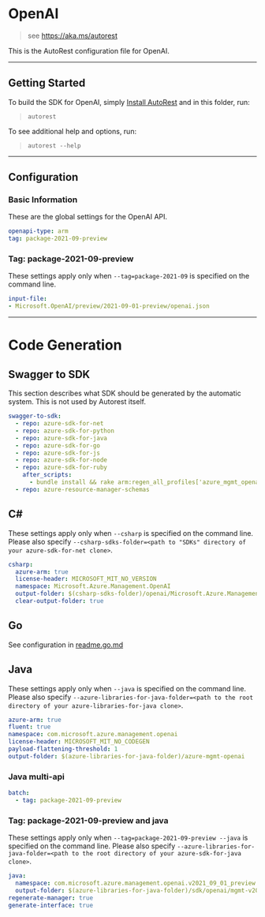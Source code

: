 # OpenAI

> see https://aka.ms/autorest

This is the AutoRest configuration file for OpenAI.

---
## Getting Started
To build the SDK for OpenAI, simply [Install AutoRest](https://aka.ms/autorest/install) and in this folder, run:

> `autorest`

To see additional help and options, run:

> `autorest --help`
---

## Configuration



### Basic Information
These are the global settings for the OpenAI API.

``` yaml
openapi-type: arm
tag: package-2021-09-preview
```


### Tag: package-2021-09-preview

These settings apply only when `--tag=package-2021-09` is specified on the command line.

``` yaml $(tag) == 'package-2021-09-preview'
input-file:
- Microsoft.OpenAI/preview/2021-09-01-preview/openai.json
```

---
# Code Generation


## Swagger to SDK

This section describes what SDK should be generated by the automatic system.
This is not used by Autorest itself.

``` yaml $(swagger-to-sdk)
swagger-to-sdk:
  - repo: azure-sdk-for-net
  - repo: azure-sdk-for-python
  - repo: azure-sdk-for-java
  - repo: azure-sdk-for-go
  - repo: azure-sdk-for-js
  - repo: azure-sdk-for-node
  - repo: azure-sdk-for-ruby
    after_scripts:
      - bundle install && rake arm:regen_all_profiles['azure_mgmt_openai']
  - repo: azure-resource-manager-schemas
```


## C#

These settings apply only when `--csharp` is specified on the command line.
Please also specify `--csharp-sdks-folder=<path to "SDKs" directory of your azure-sdk-for-net clone>`.

``` yaml $(csharp)
csharp:
  azure-arm: true
  license-header: MICROSOFT_MIT_NO_VERSION
  namespace: Microsoft.Azure.Management.OpenAI
  output-folder: $(csharp-sdks-folder)/openai/Microsoft.Azure.Management.OpenAI/src/Generated
  clear-output-folder: true
```

## Go

See configuration in [readme.go.md](./readme.go.md)

## Java

These settings apply only when `--java` is specified on the command line.
Please also specify `--azure-libraries-for-java-folder=<path to the root directory of your azure-libraries-for-java clone>`.

``` yaml $(java)
azure-arm: true
fluent: true
namespace: com.microsoft.azure.management.openai
license-header: MICROSOFT_MIT_NO_CODEGEN
payload-flattening-threshold: 1
output-folder: $(azure-libraries-for-java-folder)/azure-mgmt-openai
```

### Java multi-api

``` yaml $(java) && $(multiapi)
batch:
  - tag: package-2021-09-preview
```

### Tag: package-2021-09-preview and java

These settings apply only when `--tag=package-2021-09-preview --java` is specified on the command line.
Please also specify `--azure-libraries-for-java-folder=<path to the root directory of your azure-sdk-for-java clone>`.

``` yaml $(tag) == 'package-2021-09-preview' && $(java) && $(multiapi)
java:
  namespace: com.microsoft.azure.management.openai.v2021_09_01_preview
  output-folder: $(azure-libraries-for-java-folder)/sdk/openai/mgmt-v2021_09_01_preview
regenerate-manager: true
generate-interface: true
```





